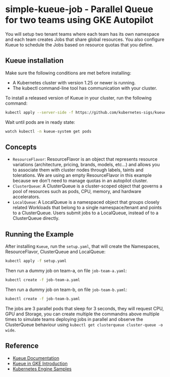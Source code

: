 # simple-kueue-job - Parallel Queue for two teams using GKE Autopilot

You will setup two tenant teams where each team has its own namespace and each team creates Jobs that share global resources. You also configure Kueue to schedule the Jobs based on resource quotas that you define.

## Kueue installation

Make sure the following conditions are met before installing:

- A Kubernetes cluster with version 1.25 or newer is running.
- The kubectl command-line tool has communication with your cluster.

To install a released version of Kueue in your cluster, run the following command:

```bash
kubectl apply --server-side -f https://github.com/kubernetes-sigs/kueue/releases/download/v0.10.1/manifests.yaml
```

Wait until pods are in ready state:

```bash
watch kubectl -n kueue-system get pods
```

## Concepts

- `ResourceFlavor`: ResourceFlavor is an object that represents resource variations (architecture, pricing, brands, models, etc...) and allows you to associate them with cluster nodes through labels, taints and tolerations. We are using an empty ResourceFlavor in this example because we don't need to manage quotas in an autopilot cluster.
- `ClusterQueue`: A ClusterQueue is a cluster-scoped object that governs a pool of resources such as pods, CPU, memory, and hardware accelerators.
- `LocalQueue`: A LocalQueue is a namespaced object that groups closely related Workloads that belong to a single namespace/tenant and points to a ClusterQueue. Users submit jobs to a LocalQueue, instead of to a ClusterQueue directly.

## Running the Example

After installing `Kueue`, run the `setup.yaml`, that will create the Namespaces, ResourceFlavor, ClusterQueue and LocalQueue:

```bash
kubectl apply -f setup.yaml
```

Then run a dummy job on team-a, on file `job-team-a.yaml`:

```bash
kubectl create -f job-team-a.yaml
```

Then run a dummy job on team-b, on file `job-team-b.yaml`:

```bash
kubectl create -f job-team-b.yaml
```

The jobs are 3 parallel pods that sleep for 3 seconds, they will request CPU, GPU and Storage, you can create multiple the commandns above multiple times to simulate teams deploying jobs in parallel and observe the ClusterQueue behaviour using `kubectl get clusterqueue cluster-queue -o wide`.

## Reference

- [Kueue Documentation](https://kueue.sigs.k8s.io/docs/)
- [Kueue in GKE Introduction](https://cloud.google.com/kubernetes-engine/docs/tutorials/kueue-intro)
- [Kubernetes Engine Samples](https://github.com/GoogleCloudPlatform/kubernetes-engine-samples)
